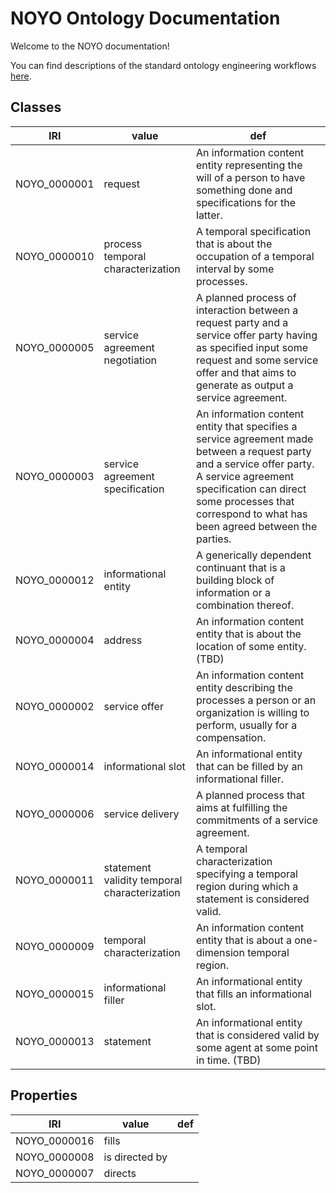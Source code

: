 # NOYO Ontology Documentation

[//]: # "This file is meant to be edited by the ontology maintainer."

Welcome to the NOYO documentation!

You can find descriptions of the standard ontology engineering workflows [here](odk-workflows/index.md).

## Classes

|IRI                                           |value                                    |def                                                                                                                                                                                                                                              |
|----------------------------------------------|-----------------------------------------|-------------------------------------------------------------------------------------------------------------------------------------------------------------------------------------------------------------------------------------------------|
|NOYO_0000001                                  |request                                  |An information content entity representing the will of a person to have something done and specifications for the latter.                                                                                                                        |
|NOYO_0000010                                  |process temporal characterization        |A temporal specification that is about the occupation of a temporal interval by some processes.                                                                                                                                                  |
|NOYO_0000005                                  |service agreement negotiation            |A planned process of interaction between a request party and a service offer party having as specified input some request and some service offer and that aims to generate as output a service agreement.                                        |
|NOYO_0000003                                  |service agreement specification          |An information content entity that specifies a service agreement made between a request party and a service offer party. A service agreement specification can direct some processes that correspond to what has been agreed between the parties.|
|NOYO_0000012                                  |informational entity                     |A generically dependent continuant that is a building block of information or a combination thereof.                                                                                                                                             |
|NOYO_0000004                                  |address                                  |An information content entity that is about the location of some entity. (TBD)                                                                                                                                                                   |
|NOYO_0000002                                  |service offer                            |An information content entity describing the processes a person or an organization is willing to perform, usually for a compensation.                                                                                                            |
|NOYO_0000014                                  |informational slot                       |An informational entity that can be filled by an informational filler.                                                                                                                                                                           |
|NOYO_0000006                                  |service delivery                         |A planned process that aims at fulfilling the commitments of a service agreement.                                                                                                                                                                |
|NOYO_0000011                                  |statement validity temporal characterization|A temporal characterization specifying a temporal region during which a statement is considered valid.                                                                                                                                           |
|NOYO_0000009                                  |temporal characterization                |An information content entity that is about a one-dimension temporal region.                                                                                                                                                                     |
|NOYO_0000015                                  |informational filler                     |An informational entity that fills an informational slot.                                                                                                                                                                                        |
|NOYO_0000013                                  |statement                                |An informational entity that is considered valid by some agent at some point in time. (TBD)                                                                                                                                                      |


## Properties

|IRI                                           |value                                    |def|
|----------------------------------------------|-----------------------------------------|---|
|NOYO_0000016                                  |fills                                    |   |
|NOYO_0000008                                  |is directed by                           |   |
|NOYO_0000007                                  |directs                                  |   |
